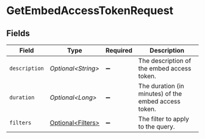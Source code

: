 # GetEmbedAccessTokenRequest


## Fields

| Field                                                | Type                                                 | Required                                             | Description                                          |
| ---------------------------------------------------- | ---------------------------------------------------- | ---------------------------------------------------- | ---------------------------------------------------- |
| `description`                                        | *Optional\<String>*                                  | :heavy_minus_sign:                                   | The description of the embed access token.           |
| `duration`                                           | *Optional\<Long>*                                    | :heavy_minus_sign:                                   | The duration (in minutes) of the embed access token. |
| `filters`                                            | [Optional\<Filters>](../../models/shared/Filters.md) | :heavy_minus_sign:                                   | The filter to apply to the query.                    |